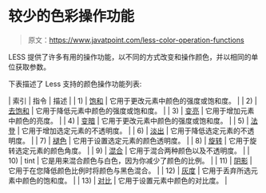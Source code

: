 # 较少的色彩操作功能

> 原文：<https://www.javatpoint.com/less-color-operation-functions>

LESS 提供了许多有用的操作功能，以不同的方式改变和操作颜色，并以相同的单位获取参数。

下表描述了 Less 支持的颜色操作功能列表:

| 索引 | 指令 | 描述 |
| 1) | [饱和](less-color-saturate-function) | 它用于更改元素中颜色的强度或饱和度。 |
| 2) | [去饱和](less-color-desaturate-function) | 它用于降低元素中颜色的强度或饱和度。 |
| 3) | [变亮](less-lighten-function) | 它用于增加元素中颜色的亮度。 |
| 4) | [变暗](less-darken-function) | 它用于更改元素中颜色的强度或饱和度。 |
| 5) | [法登](less-fadein-function) | 它用于增加选定元素的不透明度。 |
| 6) | [淡出](less-fadeout-function) | 它用于降低选定元素的不透明度。 |
| 7) | [褪色](less-fade-function) | 它用于设置选定元素的颜色透明度。 |
| 8) | [旋转](less-spin-function) | 它用于旋转选定元素的颜色角度。 |
| 9) | [混合](less-mix-function) | 它用于混合两种颜色以及不透明度。 |
| 10) | tint | 它是用来混合颜色与白色，因为你减少了颜色的比例。 |
| 11) | [阴影](less-shade-function) | 它用于在您降低颜色比例时将颜色与黑色混合。 |
| 12) | [灰度](less-greyscale-function) | 它用于丢弃所选元素中颜色的饱和度。 |
| 13) | [对比](less-contrast-function) | 它用于设置元素中颜色的对比度。 |